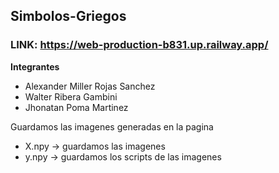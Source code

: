 ## Simbolos-Griegos
### LINK: https://web-production-b831.up.railway.app/
**Integrantes**
- Alexander Miller Rojas Sanchez
- Walter Ribera Gambini
- Jhonatan Poma Martinez

Guardamos las imagenes generadas en la pagina </br>
- X.npy -> guardamos las imagenes </br>
- y.npy -> guardamos los scripts de las imagenes </br>


